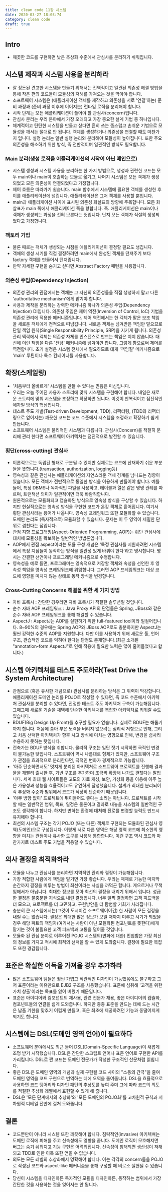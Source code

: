 ```yaml
---
title: clean code 11장 시스템
date: 2020-03-27 18:03:74
category: clean code
draft: true
---
```


## Intro

- 깨끗한 코드를 구현하면 낮은 추상화 수준에서 관심사를 분리하기 쉬워집니다.

## 시스템 제작과 시스템 사용을 분리하라

- 잘 정돈된 견고한 시스템을 만들기 위해서는 전역적이고 일관된 의존성 해결 방법을 통해 작은 편의 코드들이 모듈성의 저해를 가져오는 것을 막아야 합니다.
- 소프트웨어 시스템은 (애플리케이션 객체를 제작하고 의존성을 서로 '연결'하는) 준비 과정과 (준비 과정 이후에 이어지는) 런타임 로직을 분리해야 합니다.
- 시작 단계는 모든 애플리케이션이 풀어야 할 관심사(concern)입니다.
- 관심사 분리는 우리 분야에서 가장 오래되고 가장 중요한 설계 기법 중 하나입니다.
- 체계적이고 탄탄한 시스템을 만들고 싶다면 흔히 쓰는 좀스럽고 손쉬운 기법으로 모듈성을 깨서는 절대로 안 됩니다. 객체를 생성하거나 의존성을 연결할 때도 마찬가지 입니다. 설정 논리는 일반 실행 논리와 분리해야 모듈성이 높아집니다. 또한 주요 의존성을 해소하기 위한 방식, 즉 전반적이며 일관적인 방식도 필요합니다.

### Main 분리(생성 로직을 어플리케이션의 시작이 아닌 메인으로)

- 시스템 생성과 시스템 사용을 분리하는 한 가지 방법으로, 생성과 관련한 코드는 모두 main이나 main이 호출하는 모듈로 옮기고, 나머지 시스템은 모든 객체가 생성되었고 모든 의존성이 연결되었다고 가정합니다.
- 제어 흐름은 따라가기 쉽습니다. main 함수에서 시스템에 필요한 객체를 생성한 후 이를 애플리케이션에 넘깁니다. 애플리케이션은 그저 객체를 사용할 뿐입니다.
- main과 애플리케이션 사이에 표시된 의존성 화살표의 방향에 주목합니다. 모든 화살표가 main 쪽에서 애플리케이션 쪽을 향합니다. 즉. 애플리케이션은 main이나 객체가 생성되는 과정을 전혀 모른다는 뜻입니다. 단지 모든 객체가 적절히 생성되었다고 가정합니다.

### 팩토리 기법

- 물론 때로는 객체가 생성되는 시점을 애플리케이션이 결정할 필요도 생깁니다.
- 객체의 생성 시기를 직접 결정하려면 main에서 완성된 객체를 던져주기 보다 factory 객체를 만들어서 던져줍니다.
- 만약 자세한 구현을 숨기고 싶다면 Abstract Factory 패턴을 사용합니다.

### 의존성 주입(Dependency Injection)

- 의존성 관리의 관점에서는 객체는 그 자신의 의존성들을 직접 생성하지 말고 다른 'authoritative mechanism'에게 맡겨야 합니다.
- 사용과 제작을 분리하는 강력한 메커니즘 하나가 의존성 주입(Dependency Injection) DI입니다. 의존성 주입은 제어 역전(Inversion of Control, loC) 기법을 의존성 관리에 적용한 메커니즘입니다. 제어 역전에서는 한 객체가 맡은 보조 책임을 새로운 객체에게 전적으로 떠넘깁니다. 새로운 객체는 넘겨받은 책임만 맡으므로 단일 책임 원칙(Single Responsibility Principle, SRP)을 지키게 됩니다. 의존성 관리 맥락에서 객체는 의존성 자체를 인스턴스로 만드는 책임은 지지 않습니다. 대신에 이런 책임을 다른 '전담' 메커니즘에 넘겨야만 합니다. 그렇게 함으로써 제어를 역전합니다. 초기 설정은 시스템 전체에서 필요하므로 대개 '책임질' 메커니즘으로 'main' 루틴이나 특수 컨테이너를 사용합니다.

## 확장(스케일링)

- '처음부터 올바르게' 시스템을 만들 수 있다는 믿음은 미신입니다.
- 우리는 오늘 주어진 사용자 스토리에 맞춰 시스템을 구현해야 합니다. 내일은 새로운 스토리에 맞춰 시스템을 조정하고 확장하면 됩니다. 이것이 반복적이고 점진적인 애자일 방식의 핵심입니다.
- 테스트 주도 개발(Test-driven Development, TDD), 리팩터링, (TDD와 리팩터링으로 얻어지는) 깨끗한 코드는 코드 수준에서 시스템을 조정하고 확장하기 쉽게 만듭니다.
- 소프트웨어 시스템은 물리적인 시스템과 다릅니다. 관심사(Concern)를 적절히 분리해 관리 한다면 소프트웨어 아키텍처는 점진적으로 발전할 수 있습니다.

### 횡단(cross-cutting) 관심사

- 이론적으로는 독립된 형태로 구분될 수 있지만 실제로는 코드에 산재하기 쉬운 부분들을 뜻합니다.(transaction, authorization, logging등)
- 영속성과 같은 관심사는 애플리케이션의 자연스러운 객체 경계를 넘나드는 경향이 있습니다. 모든 객체가 전반적으로 동일한 방식을 이용하게 만들어야 합니다. 예를 들어, 특정 DBMS나 독자적인 파일을 사용하고, 테이블과 열은 같은 명명 관례를 따르며, 트랜잭션 의미가 일관적이면 더욱 바람직합니다.
- 원론적으로는 모듈화되고 캡슐화된 방식으로 영속성 방식을 구상할 수 있습니다. 하지만 현실적으로는 영속성 방식을 구현한 코드가 온갖 객체로 흩어집니다. 여기서 횡단 관심사라는 용어가 나옵니다. 영속성 프레임워크 또한 모듈화할 수 있습니다. 도메인 논리도 (독자적으로) 모듈화할 수 있습니다. 문제는 이 두 영역이 세밀한 단위로 겹친다는 점입니다.
- 관점 지향 프로그래밍(Aspect-Oriented Programming, AOP)는 횡단 관심사에 대처해 모듈성을 확보하는 일반적인 방법론입니다.
- AOP에서 관점 aspect이라는 모듈 구성 개념은 '특정 관심사를 지원하려면 시스템에서 특정 지점들이 동작하는 방식을 일관성 있게 바꿔야 한다'라고 명시합니다. 명시는 간결한 선언이나 프로그래밍 메커니즘으로 수행합니다.
- 영속성을 예로 들면, 프로그래머는 영속적으로 저장할 객체와 속성을 선언한 후 영속성 책임을 영속성 프레임워크에 위임합니다. 그러면 AOP 프레임워크는 대상 코드에 영향을 미치지 않는 상태로 동작 방식을 변경합니다.

### Cross-Cutting Concerns 해결을 위한 세 가지 방법

- 자바 프록시 : 간단한 경우라면 자바 프록시가 적절한 솔루션일 것입니다.
- 순수 자바 AOP 프레임워크 : Java Proxy API의 단점들은 Spring, JBoss와 같은 순수 자바 AOP 프레임워크를 통해 해결할 수 있습니다.
- AspectJ : AspectJ는 AOP를 실현하기 위한 full-featured tool이라 일컬어집니다. 8~90%의 경우에는 Spring AOP와 JBoss AOP로도 충분하지만 AspectJ는 훨씬 강력한 수준의 AOP를 지원합니다. 다만 이를 사용하기 위해 새로운 툴, 언어 구조, 관습적인 코드를 익혀야 한다는 단점도 존재합니다.(최근 소개된 "annotation-form AspectJ"로 인해 적용에 필요한 노력은 많이 줄어들었다고 합니다.)

## 시스템 아키텍쳐를 테스트 주도하라(Test Drive the System Architecture)

- 관점으로 (혹은 유사한 개념으로) 관심사를 분리하는 방식은 그 위력이 막강합니다. 애플리케이션 도메인 논리를 POJO로 작성할 수 있다면, 즉 코드 수준에서 아키텍처 관심사를 분리할 수 있다면, 진정한 테스트 주도 아키텍처 구축이 가능해집니다. 그때그때 새로운 기술을 채택해 단순한 아키텍처를 복잡한 아키텍처로 키워갈 수도 있습니다.
- BDUF(Big Design Up Front)를 추구할 필요가 없습니다. 실제로 BDUF는 해롭기까지 합니다. 처음에 쏟아 부은 노력을 버리지 않으려는 심리적 저항으로 인해, 그리고 처음 선택한 아키텍처가 향후 사고 방식에 미치는 영향으로 인해, 변경을 쉽사리 수용하지 못하는 탓입니다.
- 건축가는 BDUF 방식을 취합니다. 물리적 구조는 일단 짓기 시작하면 극적인 변경이 불가능한 탓입니다. 소프트웨어 역시 나름대로 형체가 있지만, 소프트웨어 구조가 관점을 효과적으로 분리한다면, 극적인 변화가 경제적으로 가능합니다.
- '아주 단순하면서도' 멋지게 분리된 아키텍처로 소프트웨어 프로젝트를 진행해 결과물을 재빨리 출시한 후, 기반 구조를 추가하며 조금씩 확장해 나가도 괜찮다는 말입니다. 세계 최대 웹 사이트들은 고도의 자료 캐싱, 보안, 가상화 등을 이용해 아주 높은 가용성과 성능을 효율적이고도 유연하게 달성했습니다. 설계가 최대한 분리되어 각 추상화 수준과 범위에서 코드가 적당히 단순하기 때문입니다.
- '아무 방향 없이' 프로젝트에 뛰이들어도 좋다는 소리는 아닙니다. 프로젝트를 시작할 때는 일반적인 범위, 목표, 일정은 물론이고 결과로 내놓을 시스템의 일반적인 구조도 생각해야 합니다. 하지만 변하는 환경에 대처해 진로를 변경할 능력도 반드시 유지해야 합니다.
- 최선의 시스템 구조는 각기 POJO (또는 다른) 객체로 구현되는 모듈화된 관심사 영역(도메인)으로 구성됩니다. 이렇게 서로 다른 영역은 해당 영역 코드에 최소한의 영향을 미치는 관점이나 유사한 도구를 사용해 통합합니다. 이런 구조 역시 코드와 마찬가지로 테스트 주도 기법을 적용할 수 있습니다.

## 의사 결정을 최적화하라

- 모듈을 나누고 관심사를 분리하면 지역적인 관리와 결정이 가능해집니다.
- 가장 적합한 사람에게 책임을 맡기면 가장 좋습니다. 우리는 때때로 가능한 마지막 순간까지 결정을 미루는 방법이 최선이라는 사실을 까먹곤 합니다. 게으르거나 무책임해서가 아닙니다. 최대한 정보를 모아 최선의 결정을 내리기 위해서 입니다. 성급한 결정은 불충분한 지식으로 내린 결정입니다. 너무 일찍 결정하면 고객 피드백을 더 모으고, 프로젝트를 더 고민하고, 구현방안을 더 탐험할 기회가 사라집니다.
- 충분히 큰 시스템에서는(그것이 도시이건 소프트웨어이건) 한 사람이 모든 결정을 내릴 수는 없습니다. 결정은 최대한 많은 정보가 모일 때까지 미루고 시기가 되었을 경우 해당 파트의 책임자(여기서는 사람이 아닌 모듈화된 컴포넌트를 뜻한다)에게 맡기는 것이 불필요한 고객 피드백과 고통을 덜어줄 것입니다.
- 모듈화 된 관심 분야로 이루어진 POJO 시스템의(변화에 대한) 민첩함은 가장 최신의 정보를 가지고 적시에 최적의 선택을 할 수 있게 도와줍니다. 결정에 필요한 복잡도 또한 경감됩니다.

## 표준은 확실한 이득을 가져올 경우 추가하라

- 많은 소프트웨어 팀들은 훨씬 가볍고 직관적인 디자인이 가능했음에도 불구하고 그저 표준이라는 이유만으로 EJB2 구조를 사용했습니다. 표준에 심취해 '고객을 위한 가치 창출'이라는 목표를 잃어 버렸기 때문입니다.
- 표준은 아이디어와 컴포넌트의 재사용, 관련 전문가 채용, 좋은 아이디어의 캡슐화, 컴포넌트들의 연결을 쉽게 도와줍니다. 하지만 종종 표준을 만드는 데에 드는 시간은 납품 기한을 맞추기 어렵게 만들고, 혹은 최초에 제공하려던 기능과 동떨어지게 되기도 합니다.

## 시스템에는 DSL(도메인 영역 언어)이 필요하다

- 소프트웨어 분야에시도 최근 들어 DSL(Domain-Specific Language)이 새롭게 조명 받기 시작했습니다. DSL은 간단한 스크립트 언어나 표준 언어로 구현한 API를 가리킵니다. DSL로 짠 코드는 도메인 전문가가 작성한 구조적인 산문처럼 읽힙니다.
- 좋은 DSL은 도메인 영역의 개념과 실제 구현될 코드 사이의 "소통의 간극"을 줄여 도메인 영역을 코드 구현으로 번역하는 데에 오역을 줄여줍니다. DSL을 효율적으로 사용하면 코드 덩어리와 디자인 패턴의 추상도를 높여 주며 그에 따라 코드의 의도를 적절한 추상화 레벨에서 표현할 수 있게 해 줍니다.
- DSL은 '모든 단계에서의 추상화'와 '모든 도메인의 POJO화'를 고차원적 규칙과 저차원적 디테일 전반에 걸쳐 도와줍니다.

## 결론

- 코드뿐만이 아니라 시스템 또한 깨끗해야 합니다. 침략적인(invasive) 아키텍쳐는 도메인 로직에 피해를 주고 신속성에도 영향을 줍니다. 도메인 로직이 모호해지면 버그는 숨기 쉬워지고 기능 구현은 어려워집니다. 신속성이 침해되면 생산성이 저해되고 TDD로 인한 이득 또한 얻을 수 없습니다.
- 의도는 모든 레벨의 추상화에서 명확해야 합니다. 이는 각각의 concern들을 POJO로 작성된 코드와 aspect-like 메커니즘을 통해 구성할 때 비로소 실현될 수 있습니다.
- 당신이 시스템을 디자인하든 독자적인 모듈을 디자인하든, 동작하는 범위에서 가장 간단한 것을 사용하는 것을 잊어서는 안 됩니다.

